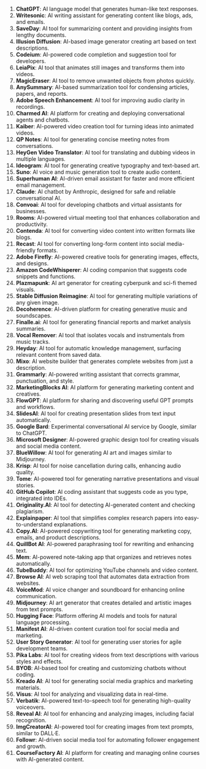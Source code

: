 1. **ChatGPT**: AI language model that generates human-like text responses.
2. **Writesonic**: AI writing assistant for generating content like blogs, ads, and emails.
3. **SaveDay**: AI tool for summarizing content and providing insights from lengthy documents.
4. **Illusion Diffusion**: AI-based image generator creating art based on text descriptions.
5. **Codeium**: AI-powered code completion and suggestion tool for developers.
6. **LeiaPix**: AI tool that animates still images and transforms them into videos.
7. **MagicEraser**: AI tool to remove unwanted objects from photos quickly.
8. **AnySummary**: AI-based summarization tool for condensing articles, papers, and reports.
9. **Adobe Speech Enhancement**: AI tool for improving audio clarity in recordings.
10. **Charmed AI**: AI platform for creating and deploying conversational agents and chatbots.
11. **Kaiber**: AI-powered video creation tool for turning ideas into animated videos.
12. **QP Notes**: AI tool for generating concise meeting notes from conversations.
13. **HeyGen Video Translator**: AI tool for translating and dubbing videos in multiple languages.
14. **Ideogram**: AI tool for generating creative typography and text-based art.
15. **Suno**: AI voice and music generation tool to create audio content.
16. **Superhuman AI**: AI-driven email assistant for faster and more efficient email management.
17. **Claude**: AI chatbot by Anthropic, designed for safe and reliable conversational AI.
18. **Convoai**: AI tool for developing chatbots and virtual assistants for businesses.
19. **Rooms**: AI-powered virtual meeting tool that enhances collaboration and productivity.
20. **Contenda**: AI tool for converting video content into written formats like blogs.
21. **Recast**: AI tool for converting long-form content into social media-friendly formats.
22. **Adobe Firefly**: AI-powered creative tools for generating images, effects, and designs.
23. **Amazon CodeWhisperer**: AI coding companion that suggests code snippets and functions.
24. **Plazmapunk**: AI art generator for creating cyberpunk and sci-fi themed visuals.
25. **Stable Diffusion Reimagine**: AI tool for generating multiple variations of any given image.
26. **Decoherence**: AI-driven platform for creating generative music and soundscapes.
27. **Finalle.ai**: AI tool for generating financial reports and market analysis summaries.
28. **Vocal Remover**: AI tool that isolates vocals and instrumentals from music tracks.
29. **Heyday**: AI tool for automatic knowledge management, surfacing relevant content from saved data.
30. **Mixo**: AI website builder that generates complete websites from just a description.
31. **Grammarly**: AI-powered writing assistant that corrects grammar, punctuation, and style.
32. **MarketingBlocks AI**: AI platform for generating marketing content and creatives.
33. **FlowGPT**: AI platform for sharing and discovering useful GPT prompts and workflows.
34. **SlidesAI**: AI tool for creating presentation slides from text input automatically.
35. **Google Bard**: Experimental conversational AI service by Google, similar to ChatGPT.
36. **Microsoft Designer**: AI-powered graphic design tool for creating visuals and social media content.
37. **BlueWillow**: AI tool for generating AI art and images similar to Midjourney.
38. **Krisp**: AI tool for noise cancellation during calls, enhancing audio quality.
39. **Tome**: AI-powered tool for generating narrative presentations and visual stories.
40. **GitHub Copilot**: AI coding assistant that suggests code as you type, integrated into IDEs.
41. **Originality.AI**: AI tool for detecting AI-generated content and checking plagiarism.
42. **Explainpaper**: AI tool that simplifies complex research papers into easy-to-understand explanations.
43. **Copy.AI**: AI-powered copywriting tool for generating marketing copy, emails, and product descriptions.
44. **QuillBot AI**: AI-powered paraphrasing tool for rewriting and enhancing text.
45. **Mem**: AI-powered note-taking app that organizes and retrieves notes automatically.
46. **TubeBuddy**: AI tool for optimizing YouTube channels and video content.
47. **Browse AI**: AI web scraping tool that automates data extraction from websites.
48. **VoiceMod**: AI voice changer and soundboard for enhancing online communication.
49. **Midjourney**: AI art generator that creates detailed and artistic images from text prompts.
50. **Hugging Face**: Platform offering AI models and tools for natural language processing.
51. **Manifest AI**: AI-driven content curation tool for social media and marketing.
52. **User Story Generator**: AI tool for generating user stories for agile development teams.
53. **Pika Labs**: AI tool for creating videos from text descriptions with various styles and effects.
54. **BYOB**: AI-based tool for creating and customizing chatbots without coding.
55. **Kreado AI**: AI tool for generating social media graphics and marketing materials.
56. **Visus**: AI tool for analyzing and visualizing data in real-time.
57. **Verbatik**: AI-powered text-to-speech tool for generating high-quality voiceovers.
58. **Reveal AI**: AI tool for enhancing and analyzing images, including facial recognition.
59. **ImgCreatorAI**: AI-powered tool for creating images from text prompts, similar to DALL·E.
60. **Followr**: AI-driven social media tool for automating follower engagement and growth.
61. **CourseFactory AI**: AI platform for creating and managing online courses with AI-generated content.


